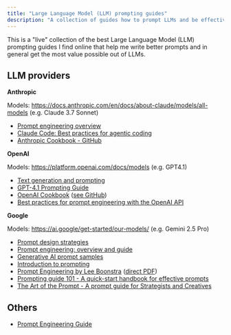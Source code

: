 ```yaml
---
title: "Large Language Model (LLM) prompting guides"
description: "A collection of guides how to prompt LLMs and be effective."
---
```


This is a "live" collection of the best Large Language Model (LLM) prompting guides I find online that help me write better prompts and in general get the most value possible out of LLMs.

## LLM providers

**Anthropic**

Models: https://docs.anthropic.com/en/docs/about-claude/models/all-models (e.g. Claude 3.7 Sonnet)

- [Prompt engineering overview](https://docs.anthropic.com/en/docs/build-with-claude/prompt-engineering/overview)
- [Claude Code: Best practices for agentic coding](https://www.anthropic.com/engineering/claude-code-best-practices)
- [Anthropic Cookbook - GitHub](https://github.com/anthropics/anthropic-cookbook)

**OpenAI**

Models: https://platform.openai.com/docs/models (e.g. GPT4.1)

- [Text generation and prompting](https://platform.openai.com/docs/guides/text)
- [GPT-4.1 Prompting Guide](https://cookbook.openai.com/examples/gpt4-1_prompting_guide)
- [OpenAI Cookbook](https://cookbook.openai.com/) ([see GitHub](https://github.com/openai/openai-cookbook))
- [Best practices for prompt engineering with the OpenAI API](https://help.openai.com/en/articles/6654000-best-practices-for-prompt-engineering-with-the-openai-api)

**Google**

Models: https://ai.google/get-started/our-models/ (e.g. Gemini 2.5 Pro)

- [Prompt design strategies](http://ai.google.dev/gemini-api/docs/prompting-strategies)
- [Prompt engineering: overview and guide](https://cloud.google.com/discover/what-is-prompt-engineering)
- [Generative AI prompt samples](https://cloud.google.com/vertex-ai/generative-ai/docs/prompt-gallery)
- [Introduction to prompting](https://cloud.google.com/vertex-ai/generative-ai/docs/learn/prompts/introduction-prompt-design)
- [Prompt Engineering by Lee Boonstra](https://www.kaggle.com/whitepaper-prompt-engineering) ([direct PDF](https://drive.google.com/file/d/1AbaBYbEa_EbPelsT40-vj64L-2IwUJHy/view))
- [Prompting guide 101 - A quick-start handbook for effective prompts](https://services.google.com/fh/files/misc/gemini-for-google-workspace-prompting-guide-101.pdf)
- [The Art of the Prompt - A prompt guide for Strategists and Creatives](https://www.thinkwithgoogle.com/documents/18466/Gemini_Prompt_Guide_for_Creatives_and_Strategists.pdf)

## Others

- [Prompt Engineering Guide](https://www.promptingguide.ai/)
